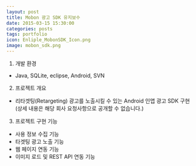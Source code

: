 ```yaml
---
layout: post
title: Mobon 광고 SDK 유지보수
date: 2015-03-15 15:30:00 
categories: posts 
tags: portfolio
icon: Enliple_MobonSDK_Icon.png
image: mobon_sdk.png
---
```


1) 개발 환경  
 - Java, SQLite, eclipse, Android, SVN  

2) 프로젝트 개요  
 - 리타겟팅(Retargeting) 광고를 노출시킬 수 있는 Android 인앱 광고 SDK 구현  
   (상세 내용은 해당 회사 요청사항으로 공개할 수 없습니다.)  

3) 프로젝트 구현 기능  
 - 사용 정보 수집 기능  
 - 타겟팅 광고 노출 기능  
 - 웹 페이지 연동 기능  
 - 이미지 로드 및 REST API 연동 기능  
